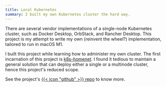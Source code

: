 ```yaml
---
title: Local Kubernetes
summary: I built my own Kubernetes cluster the hard way.
---
```

There are several vendor implementations of a single-node Kubernetes cluster, such as Docker Desktop, OrbStack, and Rancher Desktop.
This project is my attempt to write my own (reinvent the wheel?) implementation, tailored to run in macOS M1.

I built this project while learning how to administer my own cluster. The first incarnation of this project is
[k8s-homenet](https://github.com/ginolatorilla/k8s-homenet). I found it tedious to maintain a general solution that can
deploy either a single or a multinode cluster, hence this project's reduced scope.

See the project's [{{< icon "github" >}} repo](https://github.com/ginolatorilla/local-platform) to know more.
